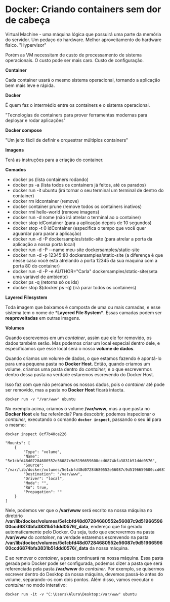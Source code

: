 # Docker: Criando containers sem dor de cabeça

Virtual Machine - uma máquina lógica que possuirá uma parte da memória do servidor. Um pedaço do hardware. Melhor aproveitamento do hardware físico. "Hypervisor"

Porém as VM necessitam de custo de processamento de sistema operacionais. O custo pode ser mais caro. Custo de configuração. 

**Container**

Cada container usará o mesmo sistema operacional, tornando a aplicação bem mais leve e rápida.

**Docker**

É quem faz o intermédio entre os containers e o sistema operacional.

"Tecnologias de containers para prover ferramentas modernas para deployar e rodar aplicações"

**Docker compose**

"Um jeito fácil de definir e orquestrar múltiplos containers"

**Imagens**

Terá as instruções para a criação do container.

**Comados**

- docker ps (lista containers rodando)
- docker ps -a (lista todos os containers já feitos, até os parados)
- docker run -it ubuntu (irá tornar o seu terminal um terminal de dentro do container)
- docker rm idcontainer (remove)
- docker container prune (remove todos os containers inativos)
- docker rmi hello-world (remove imagens)
- docker run -d nome (não irá atrelar o terminal ao o container)
- docker stop idContainer (para a aplicação depois de 10 segundos)
- docker stop -t 0 idContainer (especifica o tempo que você quer aguardar para parar a aplicação)
- docker run -d -P dockersamples/static-site (para atrelar a porta da aplicação a nossa porta local)
- docker run -d -P --name meu-site dockersamples/static-site
- docker run -d -p 12345:80 dockersamples/static-site (a diferença é que nesse caso você esta atrelando a porta 12345 da sua maquina com a porta 80 do container)
- docker run -d -P -e AUTHOR="Carla" dockersamples/static-site(seta uma variável de ambiente)
- docker ps -q (retorna só os ids)
- docker stop $(docker ps -q)  (irá parar todos os containers)

**Layered Filesystem**

Toda imagem que baixamos é composta de uma ou mais camadas, e esse sistema tem o nome de ***Layered File System\***. Essas camadas podem ser **reaproveitadas** em outras imagens.

**Volumes**

Quando escrevemos em um *container*, assim que ele for removido, os dados também serão. Mas podemos criar um local especial dentro dele, e especificamos que esse local será o nosso **volume de dados**.

Quando criamos um volume de dados, o que estamos fazendo é apontá-lo para uma pequena pasta no **Docker Host**. Então, quando criamos um volume, criamos uma pasta dentro do *container*, e o que escrevermos dentro dessa pasta na verdade estaremos escrevendo do Docker Host.

Isso faz com que não percamos os nossos dados, pois o *container* até pode ser removido, mas a pasta no **Docker Host** ficará intacta.

```
docker run -v "/var/www" ubuntu
```

No exemplo acima, criamos o volume **/var/www**, mas a que pasta no **Docker Host** ele faz referência? Para descobrir, podemos inspecionar o *container*, executando o comando **`docker inspect`**, passando o seu **id** para o mesmo:

```
docker inspect 8cf7b40ce226
```

```
"Mounts": [
    {
        "Type": "volume",
        "Name": "5e1cbfd48d07284680552e56087c9d5196659600ccd6874bfa3831b51ddd0576",
        "Source": "/var/lib/docker/volumes/5e1cbfd48d07284680552e56087c9d5196659600ccd6874bfa3831b51ddd0576/_data",
        "Destination": "/var/www",
        "Driver": "local",
        "Mode": "",
        "RW": true,
        "Propagation": ""
    }
]
```

Nele, podemos ver que o **/var/www** será escrito na nossa máquina no diretório **/var/lib/docker/volumes/5e1cbfd48d07284680552e56087c9d5196659600ccd6874bfa3831b51ddd0576/_data**, endereço que foi gerado automaticamente pelo Docker. Ou seja, tudo que escrevermos na pasta **/var/www** do *container*, na verdade estaremos escrevendo na pasta **/var/lib/docker/volumes/5e1cbfd48d07284680552e56087c9d5196659600ccd6874bfa3831b51ddd0576/_data** da nossa máquina.

E ao remover o *container*, a pasta continuará na nossa máquina. Essa pasta gerada pelo Docker pode ser configurada, podemos dizer a pasta que será referenciada pela pasta **/var/www** do *container*. Por exemplo, se quisermos escrever dentro do Desktop da nossa máquina, devemos passá-lo antes do volume, separando-os com dois pontos. Além disso, vamos executar o *container* no modo interativo:

```
docker run -it -v "C:\Users\Alura\Desktop:/var/www" ubuntu
```